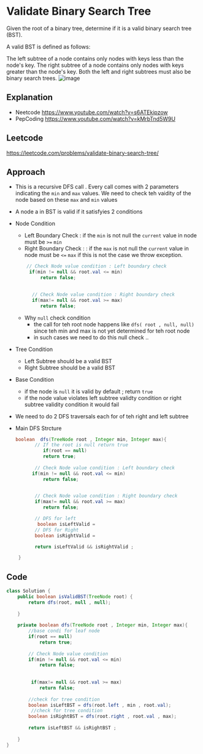 # Validate Binary Search Tree
Given the root of a binary tree, determine if it is a valid binary search tree (BST).

A valid BST is defined as follows:

The left subtree of a node contains only nodes with keys less than the node's key.
The right subtree of a node contains only nodes with keys greater than the node's key.
Both the left and right subtrees must also be binary search trees.
![image](https://user-images.githubusercontent.com/8110582/169740659-2bbc3c12-d456-4ff7-9fbc-548e307f9ef9.png)

## Explanation 
- Neetcode https://www.youtube.com/watch?v=s6ATEkipzow
- PepCoding https://www.youtube.com/watch?v=kMrbTnd5W9U 

## Leetcode 
https://leetcode.com/problems/validate-binary-search-tree/

## Approach 
- This is a recursive DFS call . Every call comes with 2 parameters indicating the `min` and `max` values. We need to check teh vaidity of the node based on these `max` and `min` values
 
- A node a in BST is valid if it satisfyies 2 conditions 
 - Node Condition 
   - Left Boundary Check : if the `min` is not null the `current` value in node must be  `>=` `min` 
   - Right Boundary Check :  : if the `max` is not null the `current` value in node must be  `<=` `max` 
   if this is not the case we throw exception. 
   ````java
       // Check Node value condition : Left boundary check 
        if(min != null && root.val <= min)
            return false;
        

         // Check Node value condition : Right boundary check         
         if(max!= null && root.val >= max)
            return false;
   ````
   - Why `null` check condition 
      - the call for teh root node happens like `dfs( root , null, null)`  since teh min and max is not yet determined for teh root node
      - in such cases we need to do this null check ..

 - Tree Condition
   - Left Subtree should be a valid BST
   - Right Subtree should be a valid BST 
- Base Condition
  - if the node is `null` it is valid by  default  ; return `true` 
  - if the node value violates left subtree validty condition or right subtree validity condition it would fail 
- We need to do 2 DFS  traversals each for of teh right and left subtree






- Main DFS Strcture 
  ````java
  boolean  dfs(TreeNode root , Integer min, Integer max){
         // If the root is null return true 
            if(root == null)
            return true;
            
         // Check Node value condition : Left boundary check 
        if(min != null && root.val <= min)
            return false;
        

         // Check Node value condition : Right boundary check         
         if(max!= null && root.val >= max)
            return false;

         // DFS for left    
          boolean isLeftValid =
         // DFS for Right     
         boolean isRightValid =

         return isLeftValid && isRightValid ;

   }
  ````
## Code

````java
class Solution {
    public boolean isValidBST(TreeNode root) {
        return dfs(root, null , null);
        
    }
    
    private boolean dfs(TreeNode root , Integer min, Integer max){
        //base condi for leaf node 
        if(root == null)
            return true;
        
        // Check Node value condition 
        if(min != null && root.val <= min)
            return false;
        
        
         if(max!= null && root.val >= max)
            return false;
        
        //check for tree condition 
        boolean isLeftBST = dfs(root.left , min , root.val);
         //check for tree condition 
        boolean isRightBST = dfs(root.right , root.val , max);
        
        return isLeftBST && isRightBST ;
        
    }
}
````

